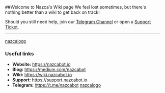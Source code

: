 ##Welcome to Nazca's Wiki page
We feel lost sometimes, but there's nothing better than a wiki to get back on track!

Should you still need help, join our [Telegram Channel](https://t.me/nazcabot) or open a [Support Ticket](https://support.nazcabot.io).

***

[nazcalogo](https://github.com/NazcaBot/nazcawiki/raw/master/res/fullo.png)

### Useful links
* **Website:** https://nazcabot.io
* **Blog:** https://medium.com/nazcabot
* **Wiki:** https://wiki.nazcabot.io
* **Support:** https://support.nazcabot.io
* **Telegram:** https://t.me/nazcabot
[nazcalogo](https://github.com/NazcaBot/nazcawiki/raw/master/res/fullo.png)
